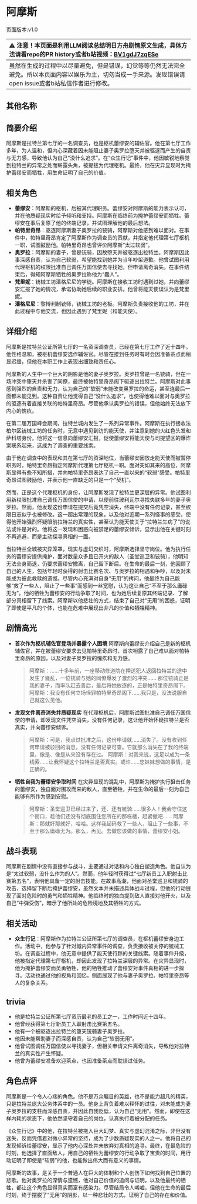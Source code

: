 # 阿摩斯
页面版本:v1.0
 

| :warning: 注意！本页面是利用LLM阅读总结明日方舟剧情原文生成，具体方法请看repo的PR history或者b站视频：[BV1gdJ7zqESe](https://www.bilibili.com/video/BV1gdJ7zqESe/)         |
|:----------------------------|
| 虽然在生成的过程中以尽量避免，但是错误，幻觉等等仍然无法完全避免。所以本页面内容以娱乐为主，切勿当成一手来源。发现错误请open issue或者b站私信作者进行修改。|



## 其他名称

## 简要介绍
阿摩斯是拉特兰第七厅的一名调查员，也是枢机蕾缪安的辅佐官。他在第七厅工作多年，为人温和，但内心深藏着因未能阻止妻子奥罗拉堕天并被驱逐而产生的自责与无力感，导致他认为自己“没什么追求”。在“众生行记”事件中，他因敏锐地察觉到拉特兰的异常之处而崭露头角，被提拔为代理枢机。最终，他在灾异显现时为掩护蕾缪安而牺牲，用生命证明了自己的价值。
## 相关角色
-   **蕾缪安**：阿摩斯的枢机，后被其代理职务。蕾缪安对阿摩斯的能力表示认可，并在他质疑现实时给予倾听和支持。阿摩斯在临终前为掩护蕾缪安而牺牲。蕾缪安在事后复原了他的终端记录，并试图理解他的最后想法。
-   **帕特里奇昂**：驱逐阿摩斯妻子奥罗拉的铳骑，阿摩斯对他感到难以面对。在事件中，帕特里奇昂肯定了阿摩斯作为调查员的贡献，并指定他代理第七厅枢机一职，试图鼓励他。帕特里奇昂也曾评价阿摩斯“太过软弱”。
-   **奥罗拉**：阿摩斯的妻子，曾是铳骑，因故堕天并被驱逐出拉特兰。阿摩斯因此事深感自责，认为自己软弱，希望能找到她并为当年吵架道歉。他曾试图利用代理枢机的权限批准自己调任万国信使去寻找她，但申请离奇消失。在事件结束后，得知阿摩斯牺牲的奥罗拉称他为“蠢人”。
-   **梵里妮**：铳械工坊潘格尼尼的学徒。阿摩斯在接收工坊时遇到过她，并向蕾缪安汇报了她的情况，承诺协助她后续的职业安排。他曾将能天使误认为是梵里妮。
-   **潘格尼尼**：黎博利制铳师，铳械工坊的老板。阿摩斯负责接收他的工坊，并在此过程中与他交流，也因此遇到了梵里妮（和能天使）。
## 详细介绍
阿摩斯是拉特兰公证所第七厅的一名资深调查员，已经在第七厅工作了近十四年。他性格温和，被枢机蕾缪安选作辅佐官。尽管在接到任务时有时会因准备茶点而稍显迟缓，但他在本职工作上表现出细致和责任心。

阿摩斯的人生中一个巨大的阴影是他的妻子奥罗拉。奥罗拉曾是一名铳骑，但在一场冲突中堕天并杀害了同僚，最终被帕特里奇昂阁下驱逐出拉特兰。阿摩斯对此事感到强烈的自责和无力，认为自己的“软弱”未能改变奥罗拉的命运，甚至连最后一面都未能见到。这种自责让他觉得自己“没什么追求”，也使得他难以面对与奥罗拉的驱逐有着直接关联的帕特里奇昂。尽管他承认奥罗拉的错误，但他始终无法放下内心的愧疚。

在第二届万国峰会期间，拉特兰城内发生了一系列异常事件。阿摩斯在执行接收法柏尔区铳械工坊的任务时，无意中遇见到访的能天使，并注意到她的火红色头发和萨科塔身份。他将这一信息向蕾缪安汇报，促使蕾缪安将能天使与司提望区的爆炸案联系起来，这成为了调查的重要线索。

由于他在调查中的表现和其在第七厅的资深地位，当蕾缪安因放走能天使而被暂停职务时，帕特里奇昂指定阿摩斯代理第七厅枢机一职。面对突如其来的高位，阿摩斯显得有些不知所措，并向帕特里奇昂表达了自己一直以来的“软弱”感受。帕特里奇昂试图鼓励他，并表示他一直缺乏的只是一个“契机”。

然而，正是这个代理枢机的身份，让阿摩斯发现了拉特兰更深层的异常。他试图利用新权限批准自己调任万国信使的申请，以便前往玻利瓦尔寻找失联多年的妻子奥罗拉。然而，他发现这份申请在提交后竟凭空消失，终端中没有任何记录，甚至权限日志似乎也被修改。这一超出常理的现象，以及他对近期一系列怪事的感受，使得他开始强烈怀疑眼前拉特兰的真实性，甚至认为能天使关于“拉特兰生病了”的说法或许是对的。他将这一发现和困惑向被禁足的蕾缪安倾诉，显示出他在关键时刻不再逃避，而是主动探寻真相的一面。

当拉特兰全城被灾异笼罩，现实与虚幻交织时，阿摩斯选择坚守岗位。他为执行任务的蕾缪安提供掩护，面对数量众多且已开火的敌人（圣堂巡卫和铳骑），他明知无法全身而退，仍要求蕾缪安撤离，自己留下断后。在生命的最后一刻，他回顾了自己的人生，包括年轻时获得的射击比赛名次、与奥罗拉的相遇和争吵，以及对未能成为彼此救赎的遗憾。尽管内心充满对自身“无用”的拷问，他最终为自己能够“救了一些人，阻止了一些事”而感到一丝宽慰，认为这让自己“不至于那么庸碌无为”。他的牺牲为蕾缪安的行动争取了时间，也为她后续复原其终端记录、了解部分真相留下了线索。阿摩斯以他悲壮的方式，结束了自己对“无用”的困惑，证明了即使是平凡的个体，也能在危难中展现出非凡的价值和牺牲精神。
## 剧情高光
*   **首次作为枢机辅佐官登场并暴露个人困境**
    阿摩斯向蕾缪安介绍自己是新的枢机辅佐官，并在被蕾缪安要求去见帕特里奇昂时，首次袒露了自己难以面对帕特里奇昂的原因，以及对妻子奥罗拉的愧疚和无力感。
    > 阿摩斯：......十多年前，一座移动修道院在押送犯人返回拉特兰的途中发生了骚乱，一位铳骑与她的同僚爆发了激烈的冲突...... 那位铳骑正是我的妻子，而率队赶去善后，最后将她放逐的，正是帕特里奇昂阁下。
    > 阿摩斯：我没有任何立场怪罪帕特里奇昂阁下......我只是，没法说服自己就这么见他。

*   **发现文件离奇消失并质疑现实**
    在代理枢机后，阿摩斯试图批准自己调任万国信使的申请，却发现文件凭空消失，没有任何记录，这让他开始怀疑拉特兰是否真实，并向蕾缪安倾诉。
    > 阿摩斯：可是，我点过批准之后，这份申请就......消失了。没有收到任何申请被驳回的消息，没有任何记录可查。它就那么消失在了我的终端里，像是、像是从来没有存在过。
    > 阿摩斯：对我来说，这足以成为一条线索......让我怀疑这个拉特兰是否真实。或许......您妹妹想做的事情，是正确的。

*   **牺牲自我为蕾缪安争取时间**
    在灾异显现的混乱中，阿摩斯为掩护执行狙击任务的蕾缪安，独自面对围攻而来的敌人，直至牺牲，并在生命的最后一刻为自己能够有所作为感到安慰。
    > 阿摩斯：圣堂巡卫已经过来了，还、还有铳骑......很多人！我会守住这个街口，趁他们还没有彻底围住您所在的那栋楼，赶紧撤吧......
    > 阿摩斯：那就好那就好，哈哈。这样我起码救了一些人，阻止了一些事，不至于那么庸碌无为。那么，再见。去做您该做的事情，蕾缪安小姐。
## 战斗表现
阿摩斯在剧情中没有直接参与战斗，主要通过对话和内心独白塑造角色。他自认为是“太过软弱，没什么作为的人”。然而，他年轻时获得过“七厅新员工入职射击比赛第五名”，表明他具备一定的射击技能。在故事高潮，他面对圣堂巡卫和铳骑的攻击，选择留下断后掩护蕾缪安，虽然文本并未描述具体战斗过程，但他的行动展现了面对危险时的勇气和牺牲精神。他临终时的独白提到敌人直接对他开火，以及自己“中弹受伤”，暗示了他所处的危险境地及其牺牲的方式。
## 相关活动
-   **众生行记**：阿摩斯作为拉特兰公证所第七厅的调查员，在枢机蕾缪安身边工作。活动中，他参与了针对城内异常事件的调查，负责接收被关停的铳械工坊。在调查过程中，他无意中提供了能天使行踪的关键线索。随着事件升级，他被指定代理第七厅枢机，却因此发现了拉特兰深层的异常。在灾异显现时，他为掩护蕾缪安而英勇牺牲，他的牺牲推动了蕾缪安对事件真相的进一步探寻。活动也通过他的视角和回忆，侧面展现了他与妻子奥罗拉、帕特里奇昂等人的复杂关系。
## trivia
*   他是拉特兰公证所第七厅资历最老的员工之一，工作时间近十四年。
*   他曾经获得第七厅新员工入职射击比赛第五名。
*   他有一个被驱逐出拉特兰的堕天铳骑妻子奥罗拉。
*   他因未能帮助妻子而深感自责，认为自己“软弱无用”。
*   他曾试图调任万国信使以寻找妻子，但相关申请文件离奇消失，导致他对拉特兰的真实性产生怀疑。
*   他曾为蕾缪安准备欢迎茶点，也因准备茶点而耽误过任务。
## 角色点评
阿摩斯是一个令人心疼的角色。他不是万众瞩目的英雄，也不是能力超凡的精英，只是拉特兰庞大公务体系中的一员。他身上背负着难以释怀的过往，对未能成为妻子奥罗拉的支柱而深感自责，并因此自我贬低，认为自己“无用”。然而，即使在这样内耗的状态下，他依然坚守着自己的岗位，认真执行着被分配的任务。

《众生行记》中的他，在拉特兰被拖入巨大幻梦、真实与虚幻混淆之际，非但没有迷失，反而凭借着对微小异常的坚持，成为了少数质疑现实的人之一。他将自己的发现倾诉给蕾缪安，显示了他内心深处并未放弃对真相的追寻。最终，在最危险的时刻，他选择了直面敌人，用自己的牺牲为蕾缪安的行动争取了宝贵的时间，用行动证明了即使是“软弱”的他，也能做出伟大而有意义的事情。

阿摩斯的故事，是关于一个普通人在巨大的体制和个人创伤下如何找到自己位置的悲歌。他对奥罗拉的深情与遗憾，他对自己价值的追问与证明，以及他最终的牺牲，都让这个角色显得真实而富有感染力。尽管结局令人唏嘘，但他在生命的最后时刻，终于摆脱了“无用”的阴影，以一种悲壮的方式，证明了自己的存在和价值。